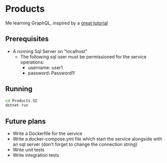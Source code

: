 # Products
Me learning GraphQL, inspired by a [great tutorial](https://dev.to/dotnet/how-you-can-build-a-web-api-using-graphql-net-core-and-entity-framework-1ago)

## Prerequisites
* A running Sql Server on "localhost"
    * The following sql user must be permissioned for the service operations:
        * username: user1
        * password: Password1!


## Running
```bash
cd Products.SI
dotnet run
```

## Future plans
* Write a Dockerfile for the service
* Write a docker-compose.yml file which start the service alongside with an sql server (don't forget to change the connection string)
* Write unit tests
* Write integration tests
